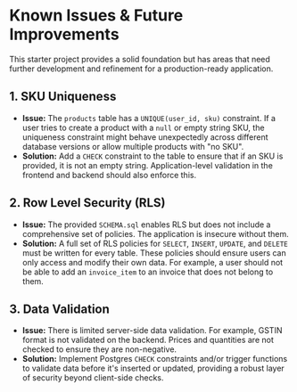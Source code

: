 # Known Issues & Future Improvements

This starter project provides a solid foundation but has areas that need further development and refinement for a production-ready application.

## 1. SKU Uniqueness

-   **Issue:** The `products` table has a `UNIQUE(user_id, sku)` constraint. If a user tries to create a product with a `null` or empty string SKU, the uniqueness constraint might behave unexpectedly across different database versions or allow multiple products with "no SKU".
-   **Solution:** Add a `CHECK` constraint to the table to ensure that if an SKU is provided, it is not an empty string. Application-level validation in the frontend and backend should also enforce this.

## 2. Row Level Security (RLS)

-   **Issue:** The provided `SCHEMA.sql` enables RLS but does not include a comprehensive set of policies. The application is insecure without them.
-   **Solution:** A full set of RLS policies for `SELECT`, `INSERT`, `UPDATE`, and `DELETE` must be written for every table. These policies should ensure users can only access and modify their own data. For example, a user should not be able to add an `invoice_item` to an invoice that does not belong to them.

## 3. Data Validation

-   **Issue:** There is limited server-side data validation. For example, GSTIN format is not validated on the backend. Prices and quantities are not checked to ensure they are non-negative.
-   **Solution:** Implement Postgres `CHECK` constraints and/or trigger functions to validate data before it's inserted or updated, providing a robust layer of security beyond client-side checks.
